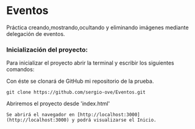 # Eventos

Práctica creando,mostrando,ocultando y eliminando imágenes mediante delegación de eventos.

### Inicialización del proyecto:

Para inicializar el proyecto abrir la terminal y escribir los siguientes comandos:

Con éste se clonará de GitHub mi repositorio de la prueba.

```
git clone https://github.com/sergio-ove/Eventos.git
```
Abriremos el proyecto desde 'index.html' 
```
Se abrirá el navegador en [http://localhost:3000](http://localhost:3000) y podrá visualizarse el Inicio.
